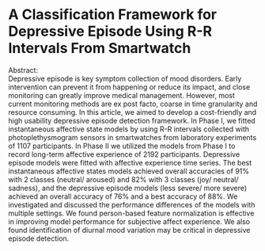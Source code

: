 # A Classification Framework for Depressive Episode Using R-R Intervals From Smartwatch
Abstract:<br>
Depressive episode is key symptom collection of mood disorders. Early intervention can prevent it from happening or reduce its impact, and close monitoring can greatly improve medical management. However, most current monitoring methods are ex post facto, coarse in time granularity and resource consuming. In this article, we aimed to develop a cost-friendly and high usability depressive episode detection framework. In Phase I, we fitted instantaneous affective state models by using R-R intervals collected with photoplethysmogram sensors in smartwatches from laboratory experiments of 1107 participants. In Phase II we utilized the models from Phase I to record long-term affective experience of 2192 participants. Depressive episode models were fitted with affective experience time series. The best instantaneous affective states models achieved overall accuracies of 91% with 2 classes (neutral/ aroused) and 82% with 3 classes (joy/ neutral/ sadness), and the depressive episode models (less severe/ more severe) achieved an overall accuracy of 76% and a best accuracy of 88%. We investigated and discussed the performance differences of the models with multiple settings. We found person-based feature normalization is effective in improving model performance for subjective affect experience. We also found identification of diurnal mood variation may be critical in depressive episode detection.
